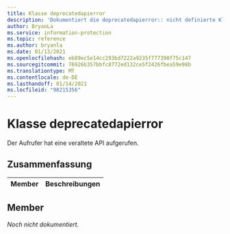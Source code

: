 ```yaml
---
title: Klasse deprecatedapierror
description: 'Dokumentiert die deprecatedapierror:: nicht definierte Klasse des Microsoft Information Protection (MIP) SDK.'
author: BryanLa
ms.service: information-protection
ms.topic: reference
ms.author: bryanla
ms.date: 01/13/2021
ms.openlocfilehash: eb89ec5e14cc293bd7222a9235f777390f75c147
ms.sourcegitcommit: 76926b357bbfc8772ed132ce5f2426fbea59e98b
ms.translationtype: MT
ms.contentlocale: de-DE
ms.lasthandoff: 01/14/2021
ms.locfileid: "98215356"
---
```

# <a name="class-deprecatedapierror"></a>Klasse deprecatedapierror 
Der Aufrufer hat eine veraltete API aufgerufen.
  
## <a name="summary"></a>Zusammenfassung
 Member                        | Beschreibungen                                
--------------------------------|---------------------------------------------
  
## <a name="members"></a>Member
_Noch nicht dokumentiert._
